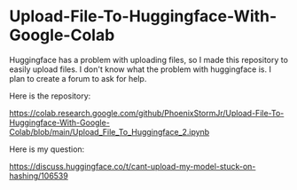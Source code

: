 # Upload-File-To-Huggingface-With-Google-Colab
Huggingface has a problem with uploading files, so I made this repository to easily upload files. I don't know what the problem with huggingface is. I plan to create a forum to ask for help.

Here is the repository:

https://colab.research.google.com/github/PhoenixStormJr/Upload-File-To-Huggingface-With-Google-Colab/blob/main/Upload_File_To_Huggingface_2.ipynb

Here is my question:

https://discuss.huggingface.co/t/cant-upload-my-model-stuck-on-hashing/106539

